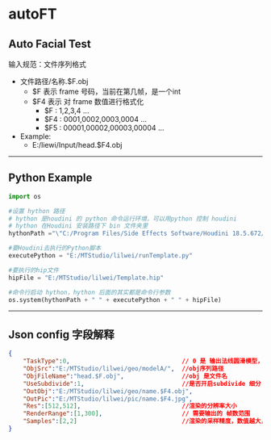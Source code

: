 # autoFT

## Auto Facial Test

输入规范：文件序列格式
 * 文件路径/名称.$F.obj
    * $F 表示 frame 号码，当前在第几帧，是一个int
    * $F4 表示 对 frame 数值进行格式化
        * $F  : 1,2,3,4 ...
        * $F4 : 0001,0002,0003,0004 ...
        * $F5 : 00001,00002,00003,00004 ...
* Example:
    * E:/liewi/Input/head.$F4.obj 

----

## Python Example

``` python
import os

#设置 hython 路径
# hython 是houdini 的 python 命令运行环境，可以用python 控制 houdini
# hython 在Houdini 安装路径下 bin 文件夹里
hythonPath ="\"C:/Program Files/Side Effects Software/Houdini 18.5.672/bin/hython.exe\""

#要Houdini去执行的Python脚本
executePython = "E:/MTStudio/lilwei/runTemplate.py"

#要执行的hip文件
hipFile = "E:/MTStudio/lilwei/Template.hip"

#命令行启动 hython，hython 后面的其实都是命令行参数
os.system(hythonPath + " " + executePython + " " + hipFile)

```

----


## Json config 字段解释


``` json
{
    "TaskType":0,                               // 0 是 输出法线圆滑模型，1 是渲染出图，2是both
    "ObjSrc":"E:/MTStudio/lilwei/geo/modelA/",  //obj序列路径
    "ObjFileName":"head.$F.obj",                //obj 是文件名
    "UseSubdivide":1,                           //是否开启subdivide 细分
    "OutObj":"E:/MTStudio/lilwei/geo/name.$F4.obj",
    "OutPic":"E:/MTStudio/lilwei/pic/name.$F4.jpg",
    "Res":[512,512],                            //渲染的分辨率大小
    "RenderRange":[1,300],                      // 需要输出的 帧数范围
    "Samples":[2,2]                             //渲染的采样精度，数值越大，噪点越少，速度越慢
}

```

